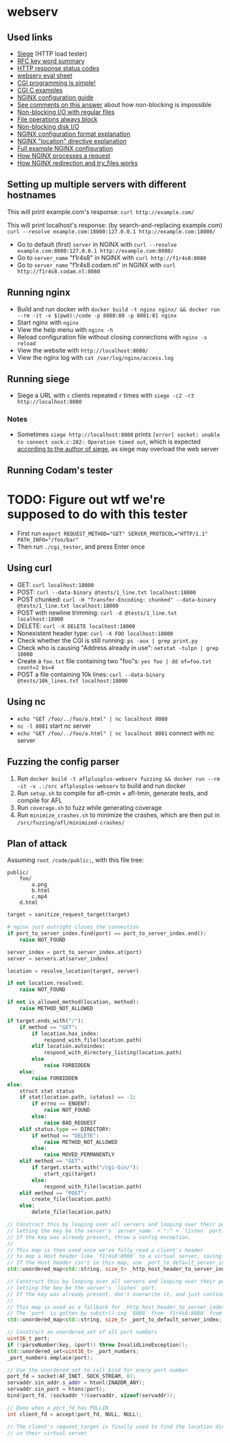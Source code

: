 # webserv

## Used links

- [Siege](https://www.joedog.org/siege-home/) (HTTP load tester)
- [RFC key word summary](https://mtsknn.fi/blog/rfc-2119-in-a-nutshell/)
- [HTTP response status codes](https://developer.mozilla.org/en-US/docs/Web/HTTP/Status#client_error_responses)
- [webserv eval sheet](https://rphlr.github.io/42-Evals/Rank05/webserv/)
- [CGI programming is simple!](http://www.whizkidtech.redprince.net/cgi-bin/tutorial)
- [CGI C examples](https://www.eskimo.com/~scs/cclass/handouts/cgi.html)
- [NGINX configuration guide](https://www.plesk.com/blog/various/nginx-configuration-guide/)
- [See comments on this answer](https://stackoverflow.com/a/5616108/13279557) about how non-blocking is impossible
- [Non-blocking I/O with regular files](https://www.remlab.net/op/nonblock.shtml)
- [File operations always block](https://stackoverflow.com/a/56403228/13279557)
- [Non-blocking disk I/O](https://neugierig.org/software/blog/2011/12/nonblocking-disk-io.html)
- [NGINX configuration format explanation](https://stackoverflow.com/a/46918583/13279557)
- [NGINX "location" directive explanation](https://www.digitalocean.com/community/tutorials/nginx-location-directive#1-nginx-location-matching-all-requests)
- [Full example NGINX configuration](https://www.nginx.com/resources/wiki/start/topics/examples/full/)
- [How NGINX processes a request](https://nginx.org/en/docs/http/request_processing.html)
- [How NGINX redirection and try_files works](https://serverfault.com/a/1094257/1055398)

## Setting up multiple servers with different hostnames

This will print example.com's response:
`curl http://example.com/`

This will print localhost's response: (by search-and-replacing example.com)
`curl --resolve example.com:18000:127.0.0.1 http://example.com:18000/`

- Go to default (first) `server` in NGINX with `curl --resolve example.com:8080:127.0.0.1 http://example.com:8080/`
- Go to `server_name` "f1r4s8" in NGINX with `curl http://f1r4s8:8080`
- Go to `server_name` "f1r4s8.codam.nl" in NGINX with `curl http://f1r4s8.codam.nl:8080`

## Running nginx

- Build and run docker with `docker build -t nginx nginx/ && docker run --rm -it -v $(pwd):/code -p 8080:80 -p 8081:81 nginx`
- Start nginx with `nginx`
- View the help menu with `nginx -h`
- Reload configuration file without closing connections with `nginx -s reload`
- View the website with `http://localhost:8080/`
- View the nginx log with `cat /var/log/nginx/access.log`

## Running siege

- Siege a URL with `c` clients repeated `r` times with `siege -c2 -r3 http://localhost:8080`

### Notes

- Sometimes `siege http://localhost:8080` prints `[error] socket: unable to connect sock.c:282: Operation timed out`, which is expected [according to the author of siege](https://github.com/JoeDog/siege/issues/176#issuecomment-1274215687), as siege may overload the web server

## Running Codam's tester

# TODO: Figure out wtf we're supposed to do with this tester

- First run `export REQUEST_METHOD="GET" SERVER_PROTOCOL="HTTP/1.1" PATH_INFO="/foo/bar"`
- Then run `./cgi_tester`, and press Enter once

## Using curl

- GET: `curl localhost:18000`
- POST: `curl --data-binary @tests/1_line.txt localhost:18000`
- POST chunked: `curl -H "Transfer-Encoding: chunked" --data-binary @tests/1_line.txt localhost:18000`
- POST with newline trimming: `curl -d @tests/1_line.txt localhost:18000`
- DELETE: `curl -X DELETE localhost:18000`
- Nonexistent header type: `curl -X FOO localhost:18000`
- Check whether the CGI is still running: `ps -aux | grep print.py`
- Check who is causing "Address already in use": `netstat -tulpn | grep 18000`
- Create a `foo.txt` file containing two "foo"s: `yes foo | dd of=foo.txt count=2 bs=4`
- POST a file containing 10k lines: `curl --data-binary @tests/10k_lines.txt localhost:18000`

## Using nc

- `echo "GET /foo/../foo/a.html" | nc localhost 8080`
- `nc -l 8081` start nc server
- `echo "GET /foo/../foo/a.html" | nc localhost 8081` connect with nc server

## Fuzzing the config parser

1. Run `docker build -t aflplusplus-webserv fuzzing && docker run --rm -it -v .:/src aflplusplus-webserv` to build and run docker
2. Run `setup.sh` to compile for afl-cmin + afl-tmin, generate tests, and compile for AFL
3. Run `coverage.sh` to fuzz while generating coverage
4. Run `minimize_crashes.sh` to minimize the crashes, which are then put in `/src/fuzzing/afl/minimized-crashes/`

## Plan of attack

Assuming `root /code/public;`, with this file tree:
```
public/
	foo/
		a.png
		b.html
		c.mp4
	d.html
```

```py
target = sanitize_request_target(target)

# nginx just outright closes the connection
if port_to_server_index.find(port) == port_to_server_index.end():
	raise NOT_FOUND

server_index = port_to_server_index.at(port)
server = servers.at(server_index)

location = resolve_location(target, server)

if not location.resolved:
	raise NOT_FOUND

if not is_allowed_method(location, method):
	raise METHOD_NOT_ALLOWED

if target.ends_with("/"):
	if method == "GET":
		if location.has_index:
			respond_with_file(location.path)
		elif location.autoindex:
			respond_with_directory_listing(location.path)
		else
			raise FORBIDDEN
	else:
		raise FORBIDDEN
else:
	struct stat status
	if stat(location.path, &status) == -1:
		if errno == ENOENT:
			raise NOT_FOUND
		else:
			raise BAD_REQUEST
	elif status.type == DIRECTORY:
		if method == "DELETE":
			raise METHOD_NOT_ALLOWED
		else:
			raise MOVED_PERMANENTLY
	elif method == "GET":
		if target.starts_with("/cgi-bin/"):
			start_cgi(target)
		else:
			respond_with_file(location.path)
	elif method == "POST":
		create_file(location.path)
	else:
		delete_file(location.path)
```

```c++
// Construct this by looping over all servers and looping over their ports,
// letting the key be the server's `server_name` + ":" + `listen` port.
// If the key was already present, throw a config exception.
//
// This map is then used once we've fully read a client's header
// to map a Host header like `f1r4s8:8080` to a virtual server, saving it in the client
// If the Host header isn't in this map, use _port_to_default_server_index
std::unordered_map<std::string, size_t> _http_host_header_to_server_index;

// Construct this by looping over all servers and looping over their ports,
// letting the key be the server's `listen` port.
// If the key was already present, don't overwrite it, and just continue.
//
// This map is used as a fallback for _http_host_header_to_server_index
// The `port` is gotten by substr()-ing `8080` from `f1r4s8:8080` from the Host header
std::unordered_map<std::string, size_t> _port_to_default_server_index;

// Construct an unordered_set of all port numbers
uint16_t port;
if (!parseNumber(key, &port)) throw InvalidLineException();
std::unordered_set<uint16_t> _port_numbers;
_port_numbers.emplace(port);

// Use the unordered_set to call bind for every port number
port_fd = socket(AF_INET, SOCK_STREAM, 0);
servaddr.sin_addr.s_addr = htonl(INADDR_ANY);
servaddr.sin_port = htons(port);
bind(port_fd, (sockaddr *)&servaddr, sizeof(servaddr));

// Done when a port_fd has POLLIN
int client_fd = accept(port_fd, NULL, NULL);

// The client's request_target is finally used to find the location directive
// in their virtual server
```
